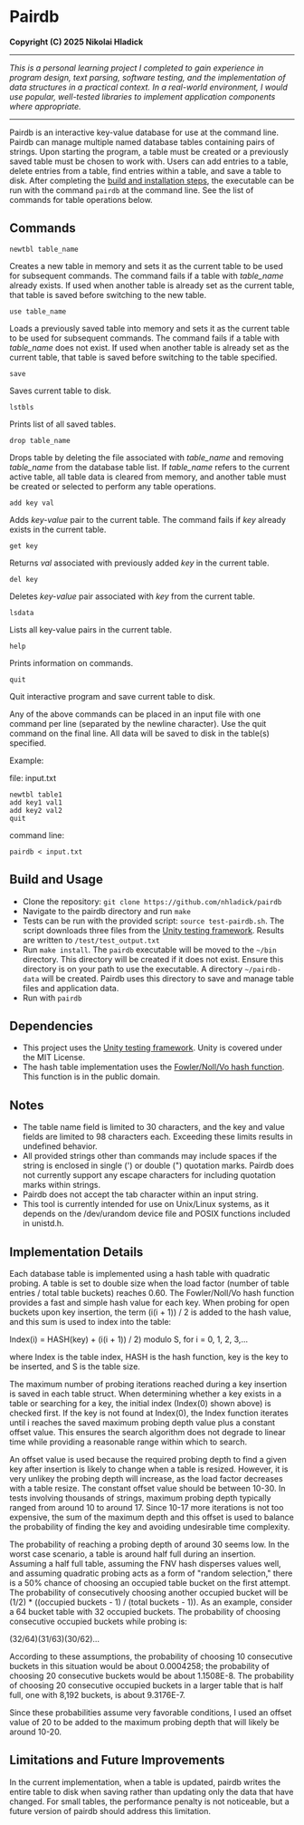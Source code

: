 # Pairdb
**Copyright (C) 2025 Nikolai Hladick**

---

*This is a personal learning project I completed to gain experience in program design, text parsing, software testing, and the implementation of data structures in a practical context. In a real-world environment, I would use popular, well-tested libraries to implement application components where appropriate.* 

---

Pairdb is an interactive key-value database for use at the command line. Pairdb can manage multiple named database tables containing pairs of strings. Upon starting the program, a table must be created or a previously saved table must be chosen to work with. Users can add entries to a table, delete entries from a table, find entries within a table, and save a table to disk. After completing the [build and installation steps](#build-and-usage), the executable can be run with the command `pairdb` at the command line. See the list of commands for table operations below.

## Commands

`newtbl table_name`

Creates a new table in memory and sets it as the current table to be used for subsequent commands. The command fails if a table with *table_name* already exists. If used when another table is already set as the current table, that table is saved before switching to the new table.

`use table_name`

Loads a previously saved table into memory and sets it as the current table to be used for subsequent commands. The command fails if a table with *table_name* does not exist. If used when another table is already set as the current table, that table is saved before switching to the table specified.

`save`

Saves current table to disk.

`lstbls`

Prints list of all saved tables.

`drop table_name`

Drops table by deleting the file associated with *table_name* and removing *table_name* from the database table list. If *table_name* refers to the current active table, all table data is cleared from memory, and another table must be created or selected to perform any table operations.

`add key val`

Adds *key-value* pair to the current table. The command fails if *key* already exists in the current table.

`get key`

Returns *val* associated with previously added *key* in the current table.

`del key`

Deletes *key-value* pair associated with *key* from the current table.

`lsdata`

Lists all key-value pairs in the current table.

`help`

Prints information on commands.

`quit`

Quit interactive program and save current table to disk.


Any of the above commands can be placed in an input file with one command per line (separated by the newline character). Use the quit command on the final line. All data will be saved to disk in the table(s) specified.

Example:

file: input.txt

    newtbl table1
    add key1 val1
    add key2 val2
    quit

command line:

    pairdb < input.txt

## Build and Usage
* Clone the repository: `git clone https://github.com/nhladick/pairdb`
* Navigate to the pairdb directory and run `make`
* Tests can be run with the provided script: `source test-pairdb.sh`. The script downloads three files from the [Unity testing framework](https://github.com/ThrowTheSwitch/Unity). Results are written to `/test/test_output.txt`
* Run `make install`. The `pairdb` executable will be moved to the `~/bin` directory. This directory will be created if it does not exist. Ensure this directory is on your path to use the executable. A directory `~/pairdb-data` will be created. Pairdb uses this directory to save and manage table files and application data.
* Run with `pairdb`

## Dependencies
* This project uses the [Unity testing framework](https://github.com/ThrowTheSwitch/Unity). Unity is covered under the MIT License.
* The hash table implementation uses the [Fowler/Noll/Vo hash function](https://github.com/lcn2/fnv/blob/master/hash_32a.c). This function is in the public domain.

## Notes
* The table name field is limited to 30 characters, and the key and value fields are limited to 98 characters each. Exceeding these limits results in undefined behavior.
* All provided strings other than commands may include spaces if the string is enclosed in single (') or double (") quotation marks. Pairdb does not currently support any escape characters for including quotation marks within strings.
* Pairdb does not accept the tab character within an input string.
* This tool is currently intended for use on Unix/Linux systems, as it depends on the /dev/urandom device file and POSIX functions included in unistd.h.

## Implementation Details
Each database table is implemented using a hash table with quadratic probing. A table is set to double size when the load factor (number of table entries / total table buckets) reaches 0.60. The Fowler/Noll/Vo hash function provides a fast and simple hash value for each key. When probing for open buckets upon key insertion, the term (i(i + 1)) / 2 is added to the hash value, and this sum is used to index into the table:

Index(i) = HASH(key) + (i(i + 1)) / 2) modulo S, for i = 0, 1, 2, 3,...

where Index is the table index, HASH is the hash function, key is the key to be inserted, and S is the table size.

The maximum number of probing iterations reached during a key insertion is saved in each table struct. When determining whether a key exists in a table or searching for a key, the initial index (Index(0) shown above) is checked first. If the key is not found at Index(0), the Index function iterates until i reaches the saved maximum probing depth value plus a constant offset value. This ensures the search algorithm does not degrade to linear time while providing a reasonable range within which to search.

An offset value is used because the required probing depth to find a given key after insertion is likely to change when a table is resized. However, it is very unlikey the probing depth will increase, as the load factor decreases with a table resize. The constant offset value should be between 10-30. In tests involving thousands of strings, maximum probing depth typically ranged from around 10 to around 17. Since 10-17 more iterations is not too expensive, the sum of the maximum depth and this offset is used to balance the probability of finding the key and avoiding undesirable time complexity.

The probability of reaching a probing depth of around 30 seems low. In the worst case scenario, a table is around half full during an insertion. Assuming a half full table, assuming the FNV hash disperses values well, and assuming quadratic probing acts as a form of "random selection," there is a 50% chance of choosing an occupied table bucket on the first attempt. The probability of consecutively choosing another occupied bucket will be (1/2) * ((occupied buckets - 1) / (total buckets - 1)). As an example, consider a 64 bucket table with 32 occupied buckets. The probability of choosing consecutive occupied buckets while probing is:

(32/64)(31/63)(30/62)...

According to these assumptions, the probability of choosing 10 consecutive buckets in this situation would be about 0.0004258; the probability of choosing 20 consecutive buckets would be about 1.1508E-8. The probability of choosing 20 consecutive occupied buckets in a larger table that is half full, one with 8,192 buckets, is about 9.3176E-7.

Since these probabilities assume very favorable conditions, I used an offset value of 20 to be added to the maximum probing depth that will likely be around 10-20.

## Limitations and Future Improvements
In the current implementation, when a table is updated, pairdb writes the entire table to disk when saving rather than updating only the data that have changed. For small tables, the performance penalty is not noticeable, but a future version of pairdb should address this limitation.
